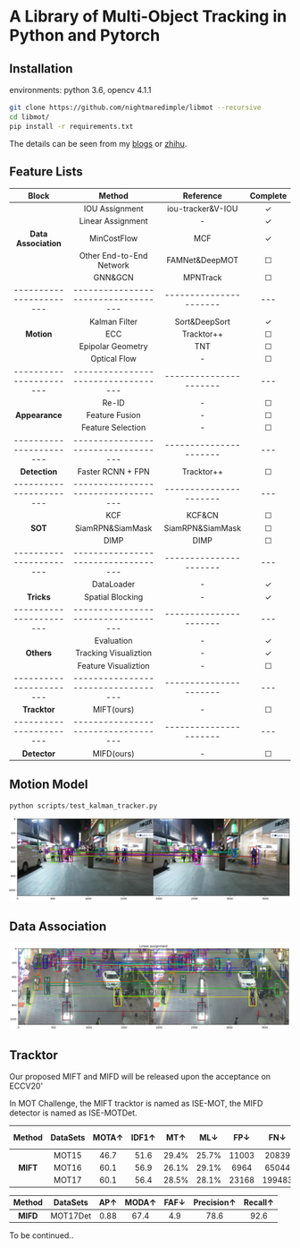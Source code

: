 #  A Library of Multi-Object Tracking in Python and Pytorch

## Installation

environments: python 3.6, opencv 4.1.1

```bash
git clone https://github.com/nightmaredimple/libmot --recursive
cd libmot/
pip install -r requirements.txt
```

The details can be seen from my [blogs](https://huangpiao.tech/) or [zhihu](https://www.zhihu.com/people/huang-piao-72/posts).

## Feature Lists

|          Block          |               Method                |       Reference        | Complete |
| :---------------------: | :---------------------------------: | :--------------------: | :------: |
|                         |           IOU Assignment            |   iou-tracker&V-IOU    |    ✓     |
|                         |          Linear Assignment          |           -            |    ✓     |
|  **Data Association**   |             MinCostFlow             |          MCF           |    ✓     |
|                         |      Other End-to-End Network       |     FAMNet&DeepMOT     |    ☐     |
|                         |               GNN&GCN               |        MPNTrack        |    ☐     |
| ----------------------- | ----------------------------------- | ---------------------- |   ---    |
|                         |            Kalman Filter            |     Sort&DeepSort      |    ✓     |
|       **Motion**        |                 ECC                 |       Tracktor++       |    ☐     |
|                         |          Epipolar Geometry          |          TNT           |    ☐     |
|                         |            Optical Flow             |           -            |    ☐     |
| ----------------------- | ----------------------------------- | ---------------------- |   ---    |
|                         |                Re-ID                |           -            |    ☐     |
|     **Appearance**      |           Feature Fusion            |           -            |    ☐     |
|                         |          Feature Selection          |           -            |    ☐     |
| ----------------------- | ----------------------------------- | ---------------------- |   ---    |
|      **Detection**      |          Faster RCNN + FPN          |       Tracktor++       |    ☐     |
| ----------------------- | ----------------------------------- | ---------------------- |   ---    |
|                         |                 KCF                 |         KCF&CN         |    ☐     |
|         **SOT**         |          SiamRPN&SiamMask           |    SiamRPN&SiamMask    |    ☐     |
|                         |                DIMP                 |          DIMP          |    ☐     |
| ----------------------- | ----------------------------------- | ---------------------- |   ---    |
|                         |             DataLoader              |           -            |    ✓     |
|       **Tricks**        |          Spatial Blocking           |           -            |    ✓     |
| ----------------------- | ----------------------------------- | ---------------------- |   ---    |
|                         |             Evaluation              |           -            |    ✓     |
|       **Others**        |        Tracking Visualiztion        |           -            |    ✓     |
|                         |        Feature Visualiztion         |           -            |    ☐     |
| ----------------------- | ----------------------------------- | ---------------------- |   ---    |
|      **Tracktor**       |             MIFT(ours)              |           -            |    ☐     |
| ----------------------- | ----------------------------------- | ---------------------- |   ---    |
|      **Detector**       |             MIFD(ours)              |           -            |    ☐     |



## Motion Model

```python
python scripts/test_kalman_tracker.py
```

 <div align="center">
  <img src="figures/kalman_tracker.png"  />
 </div>

## Data Association

 <div align="center">
  <img src="figures/linear_assignment.png"  />
 </div>

## Tracktor

Our proposed MIFT and MIFD will be released upon the acceptance on  ECCV20'

In MOT Challenge, the MIFT tracktor is named as ISE-MOT, the MIFD detector is named as ISE-MOTDet.

|  Method  | DataSets | MOTA↑ | IDF1↑ |  MT↑  |  ML↓  |  FP↓  |  FN↓   | ID Sw.↓ | Frag↓ | Hz↑  |
| :------: | :------: | :---: | :---: | :---: | :---: | :---: | :----: | :-----: | :---: | :--: |
|          |  MOT15   | 46.7  | 51.6  | 29.4% | 25.7% | 11003 | 20839  |   878   | 1265  | 6.7  |
| **MIFT** |  MOT16   | 60.1  | 56.9  | 26.1% | 29.1% | 6964  | 65044  |   739   |  951  | 6.9  |
|          |  MOT17   | 60.1  | 56.4  | 28.5% | 28.1% | 23168 | 199483 |  2556   | 3182  | 7.2  |

|  Method  | DataSets | AP↑  | MODA↑ | FAF↓ | Precision↑ | Recall↑ |
| :------: | :------: | :--: | :---: | :--: | :--------: | :-----: |
| **MIFD** | MOT17Det | 0.88 | 67.4  | 4.9  |    78.6    |  92.6   |

To be continued..